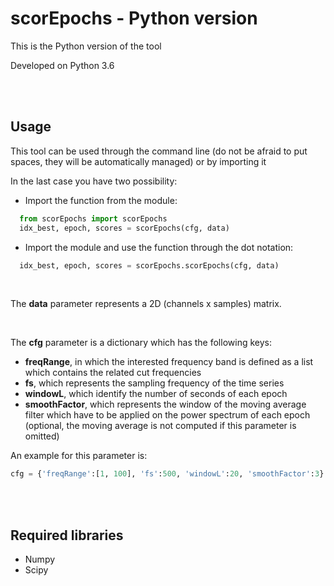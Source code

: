  # scorEpochs - Python version
This is the Python version of the tool

Developed on Python 3.6

<br><br>

## Usage
This tool can be used through the command line (do not be afraid to put spaces, they will be automatically managed) or by importing it

In the last case you have two possibility: 
 - Import the function from the module:
 
  ```python
    from scorEpochs import scorEpochs 
    idx_best, epoch, scores = scorEpochs(cfg, data)
  ```
       
       
 - Import the module and use the function through the dot notation: 
 
  ```python
    idx_best, epoch, scores = scorEpochs.scorEpochs(cfg, data)
  ```

<br>

The **data** parameter represents a 2D (channels x samples) matrix.

<br>

The **cfg** parameter is a dictionary which has the following keys:
- **freqRange**, in which the interested frequency band is defined as a list which contains the related cut frequencies
- **fs**, which represents the sampling frequency of the time series
- **windowL**, which identify the number of seconds of each epoch
- **smoothFactor**, which represents the window of the moving average filter which have to be applied on the power spectrum of each epoch (optional, the moving average is not computed if this parameter is omitted)

An example for this parameter is:
```python
cfg = {'freqRange':[1, 100], 'fs':500, 'windowL':20, 'smoothFactor':3}
```

<br><br>

## Required libraries
 - Numpy
 - Scipy
